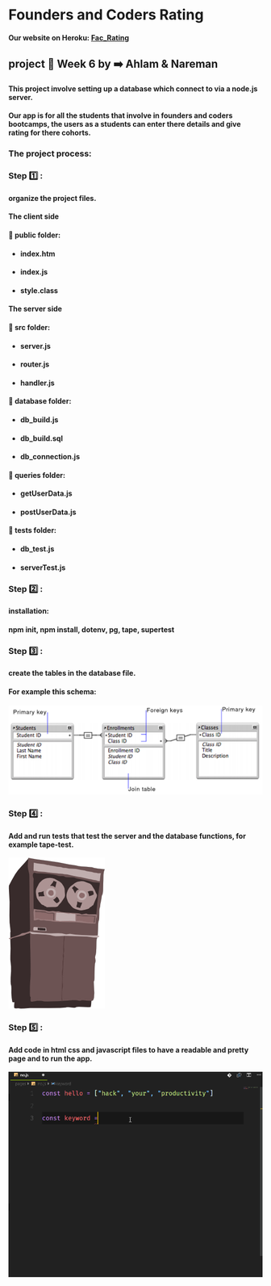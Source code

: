 # Founders and Coders Rating
#### Our website on Heroku: [Fac_Rating](https://fac-rating.herokuapp.com/)
## project :date: Week 6 by :arrow_right: Ahlam &amp; Nareman  
#### This project involve setting up a database which connect to via a node.js server.
#### Our app is for all the students that involve in founders and coders bootcamps, the users as a students can enter there details and give rating for there cohorts.

### The project process:  
### Step :one: :   
#### organize the project files.  
#### The client side  
#### :open_file_folder: public folder:
* #### index.htm
* #### index.js
* #### style.class   

#### The server side   
#### :open_file_folder: src folder:
* #### server.js
* #### router.js
* #### handler.js   
#### :open_file_folder: database folder:
* #### db_build.js
* #### db_build.sql
* #### db_connection.js    
#### :open_file_folder: queries folder:
* #### getUserData.js
* #### postUserData.js  
#### :open_file_folder: tests folder:
* #### db_test.js
* #### serverTest.js

### Step :two: :  
#### installation:  
#### npm init, npm install, dotenv, pg, tape, supertest

### Step :three: :  
#### create the tables in the database file.  
#### For example this schema:
![picture](assets/relational.07.06.1.png)

### Step :four: :  
#### Add and run tests that test the server and the database functions, for example tape-test.
![picture](assets/tape.png)

### Step :five: :  
#### Add code in html css and javascript files to have a readable and pretty page and to run the app.
![picture](assets/gif.gif)
